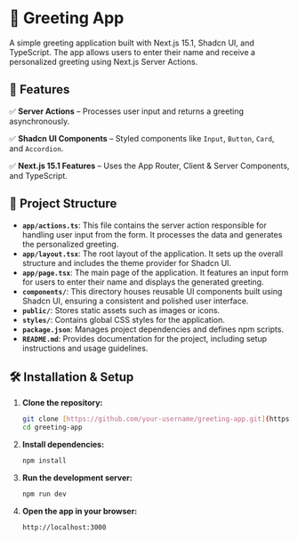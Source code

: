 
# 🚀 Greeting App

A simple greeting application built with Next.js 15.1, Shadcn UI, and TypeScript. The app allows users to enter their name and receive a personalized greeting using Next.js Server Actions.




## 📌 Features

✅ **Server Actions** – Processes user input and returns a greeting asynchronously.

✅ **Shadcn UI Components** – Styled components like `Input`, `Button`, `Card`, and `Accordion`.

✅ **Next.js 15.1 Features** – Uses the App Router, Client & Server Components, and TypeScript.

## 📂 Project Structure

* **`app/actions.ts`**: This file contains the server action responsible for handling user input from the form. It processes the data and generates the personalized greeting.
* **`app/layout.tsx`**: The root layout of the application. It sets up the overall structure and includes the theme provider for Shadcn UI.
* **`app/page.tsx`**: The main page of the application. It features an input form for users to enter their name and displays the generated greeting.
* **`components/`**: This directory houses reusable UI components built using Shadcn UI, ensuring a consistent and polished user interface.
* **`public/`**: Stores static assets such as images or icons.
* **`styles/`**: Contains global CSS styles for the application.
* **`package.json`**: Manages project dependencies and defines npm scripts.
* **`README.md`**: Provides documentation for the project, including setup instructions and usage guidelines.
## 🛠️ Installation & Setup

1.  **Clone the repository:**

    ```sh
    git clone [https://github.com/your-username/greeting-app.git](https://www.google.com/search?q=https://github.com/your-username/greeting-app.git)
    cd greeting-app
    ```

2.  **Install dependencies:**

    ```sh
    npm install
    ```

3.  **Run the development server:**

    ```sh
    npm run dev
    ```

4.  **Open the app in your browser:**

    ```
    http://localhost:3000
    ```